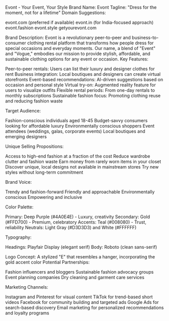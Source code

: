 Evont - Your Event, Your Style
Brand Name: Evont
Tagline: "Dress for the moment, not for a lifetime"
Domain Suggestions:

evont.com (preferred if available)
evont.in (for India-focused approach)
evont.fashion
evont.style
getyourevont.com

Brand Description:
Evont is a revolutionary peer-to-peer and business-to-consumer clothing rental platform that transforms how people dress for special occasions and everyday moments. Our name, a blend of "Event" and "Vogue," embodies our mission to provide stylish, affordable, and sustainable clothing options for any event or occasion.
Key Features:

Peer-to-peer rentals: Users can list their luxury and designer clothes for rent
Business integration: Local boutiques and designers can create virtual storefronts
Event-based recommendations: AI-driven suggestions based on occasion and personal style
Virtual try-on: Augmented reality feature for users to visualize outfits
Flexible rental periods: From one-day rentals to monthly subscriptions
Sustainable fashion focus: Promoting clothing reuse and reducing fashion waste

Target Audience:

Fashion-conscious individuals aged 18-45
Budget-savvy consumers looking for affordable luxury
Environmentally conscious shoppers
Event attendees (weddings, galas, corporate events)
Local boutiques and emerging designers

Unique Selling Propositions:

Access to high-end fashion at a fraction of the cost
Reduce wardrobe clutter and fashion waste
Earn money from rarely worn items in your closet
Discover unique, local designs not available in mainstream stores
Try new styles without long-term commitment

Brand Voice:

Trendy and fashion-forward
Friendly and approachable
Environmentally conscious
Empowering and inclusive

Color Palette:

Primary: Deep Purple (#4A0E4E) - Luxury, creativity
Secondary: Gold (#FFD700) - Premium, celebratory
Accents: Teal (#008080) - Trust, reliability
Neutrals: Light Gray (#D3D3D3) and White (#FFFFFF)

Typography:

Headings: Playfair Display (elegant serif)
Body: Roboto (clean sans-serif)

Logo Concept:
A stylized "E" that resembles a hanger, incorporating the gold accent color
Potential Partnerships:

Fashion influencers and bloggers
Sustainable fashion advocacy groups
Event planning companies
Dry cleaning and garment care services

Marketing Channels:

Instagram and Pinterest for visual content
TikTok for trend-based short videos
Facebook for community building and targeted ads
Google Ads for search-based discovery
Email marketing for personalized recommendations and loyalty programs
